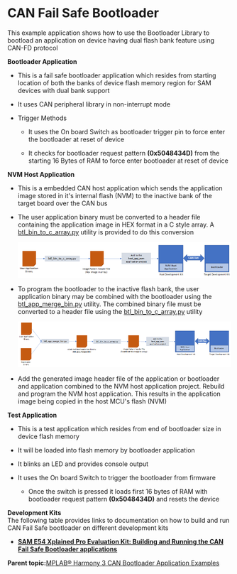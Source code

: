 # CAN Fail Safe Bootloader

This example application shows how to use the Bootloader Library to bootload an application on device having dual flash bank feature using CAN-FD protocol

**Bootloader Application**

-   This is a fail safe bootloader application which resides from starting location of both the banks of device flash memory region for SAM devices with dual bank support

-   It uses CAN peripheral library in non-interrupt mode

-   Trigger Methods

    -   It uses the On board Switch as bootloader trigger pin to force enter the bootloader at reset of device

    -   It checks for bootloader request pattern **\(0x5048434D\)** from the starting 16 Bytes of RAM to force enter bootloader at reset of device


**NVM Host Application**

-   This is a embedded CAN host application which sends the application image stored in it's internal flash \(NVM\) to the inactive bank of the target board over the CAN bus

-   The user application binary must be converted to a header file containing the application image in HEX format in a C style array. A [btl\_bin\_to\_c\_array.py](GUID-AA3E00A3-26EF-40CA-8811-8E1D00F4C227.md) utility is provided to do this conversion

    ![can_bootloader_host_nvm](GUID-87F27F19-D77F-49A4-B642-34515BBBF63C-low.png)

-   To program the bootloader to the inactive flash bank, the user application binary may be combined with the bootloader using the [btl\_app\_merge\_bin.py](GUID-B7DA02C7-050A-4FA6-BDD6-7474C61C1083.md) utility. The combined binary file must be converted to a header file using the [btl\_bin\_to\_c\_array.py](GUID-AA3E00A3-26EF-40CA-8811-8E1D00F4C227.md) utility

    ![can_bootloader_host_nvm_btl_app_merge](GUID-7981E68F-38A9-43F6-B556-B68EAFB2F9BE-low.png)

-   Add the generated image header file of the application or bootloader and application combined to the NVM host application project. Rebuild and program the NVM host application. This results in the application image being copied in the host MCU's flash \(NVM\)


**Test Application**

-   This is a test application which resides from end of bootloader size in device flash memory

-   It will be loaded into flash memory by bootloader application

-   It blinks an LED and provides console output

-   It uses the On board Switch to trigger the bootloader from firmware

    -   Once the switch is pressed it loads first 16 bytes of RAM with bootloader request pattern **\(0x5048434D\)** and resets the device


**Development Kits**<br />The following table provides links to documentation on how to build and run CAN Fail Safe bootloader on different development kits

-   **[SAM E54 Xplained Pro Evaluation Kit: Building and Running the CAN Fail Safe Bootloader applications](GUID-D0185C3B-C96E-46AF-AD33-9863BCB43F51.md)**  


**Parent topic:**[MPLAB® Harmony 3 CAN Bootloader Application Examples](GUID-6312510D-4637-4F9B-8A18-D2CCA5507E90.md)

